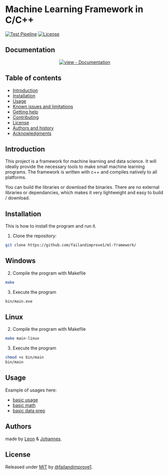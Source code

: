 Machine Learning Framework in C/C++
=================================================

[![Test Pipeline](https://github.com/failandimprove1/ml-framework/workflows/test%20pipeline%20CI/badge.svg)](https://github.com/failandimprove1/ml-framework/actions?query=workflow:"test+pipeline+CI")
[![License](https://img.shields.io/badge/License-MIT-blue)](#license)

## Documentation

<div align="center">

[![view - Documentation](https://img.shields.io/badge/view-Documentation-blue?style=for-the-badge)](/docs/ "Go to project documentation")

</div>

Table of contents
-----------------

* [Introduction](#introduction)
* [Installation](#installation)
* [Usage](#usage)
* [Known issues and limitations](#known-issues-and-limitations)
* [Getting help](#getting-help)
* [Contributing](#contributing)
* [License](#license)
* [Authors and history](#authors-and-history)
* [Acknowledgments](#acknowledgments)


Introduction
------------

This project is a framework for machine learning and data science. It will ideally provide the necessary tools to make small machine learning programs. 
The framework is written with c++ and compiles natively to all platforms.

You can build the libraries or download the binaries.
There are no external libraries or dependancies, which makes it very lightweight and easy to build / download.

Installation
------------
This is how to install the program and run it. 
1. Clone the repository:
```bash
git clone https://github.com/failandimprove1/ml-framework/
```

Windows
----
2. Compile the program with Makefile
```bash
make
```
3. Execute the program
```bash
bin/main.exe
```
Linux
----
2. Compile the program with Makefile
```bash
make main-linux
```
3. Execute the program
```bash
chmod +x bin/main
bin/main
```

Usage
-----
Example of usages here:
* [basic usage](usage.md#Basic_Usage)
* [basic math](usage.md#Basic_Math)
* [basic data prep](usage.md#Basic_Data_Cleaning)

Authors 
-------

made by [Leon](https://github.com/failandimprove1) & [Johannes](https://github.com/joonsey).


License
-------
Released under [MIT](/license.md) by [@failandimprove1](https://github.com/failandimprove1).
